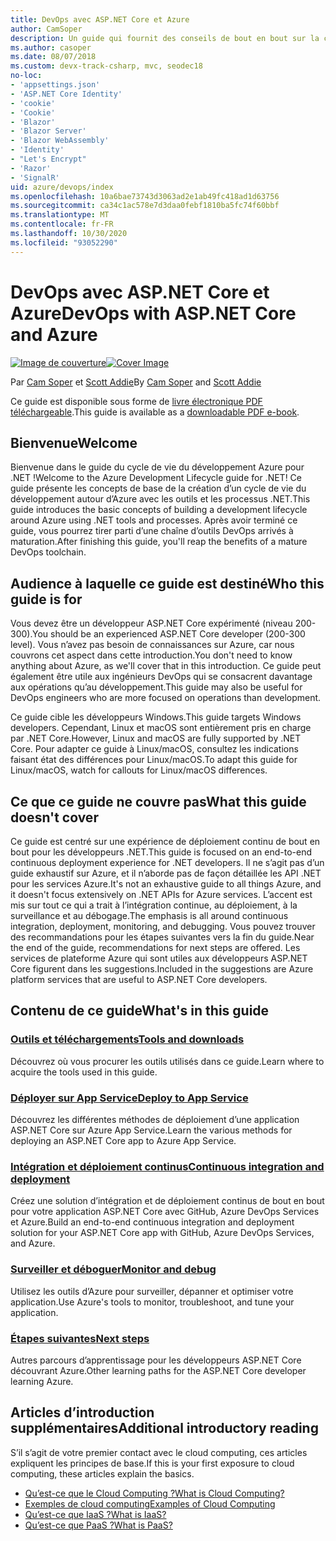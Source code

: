 ```yaml
---
title: DevOps avec ASP.NET Core et Azure
author: CamSoper
description: Un guide qui fournit des conseils de bout en bout sur la création d’un pipeline DevOps pour une application ASP.NET Core hébergée dans Azure.
ms.author: casoper
ms.date: 08/07/2018
ms.custom: devx-track-csharp, mvc, seodec18
no-loc:
- 'appsettings.json'
- 'ASP.NET Core Identity'
- 'cookie'
- 'Cookie'
- 'Blazor'
- 'Blazor Server'
- 'Blazor WebAssembly'
- 'Identity'
- "Let's Encrypt"
- 'Razor'
- 'SignalR'
uid: azure/devops/index
ms.openlocfilehash: 10a6bae73743d3063ad2e1ab49fc418ad1d63756
ms.sourcegitcommit: ca34c1ac578e7d3daa0febf1810ba5fc74f60bbf
ms.translationtype: MT
ms.contentlocale: fr-FR
ms.lasthandoff: 10/30/2020
ms.locfileid: "93052290"
---
```

# <a name="devops-with-aspnet-core-and-azure"></a><span data-ttu-id="9e6da-103">DevOps avec ASP.NET Core et Azure</span><span class="sxs-lookup"><span data-stu-id="9e6da-103">DevOps with ASP.NET Core and Azure</span></span>

<span data-ttu-id="9e6da-104">[![Image de couverture](./media/cover-large.png)](https://aka.ms/devopsbook)</span><span class="sxs-lookup"><span data-stu-id="9e6da-104">[![Cover Image](./media/cover-large.png)](https://aka.ms/devopsbook)</span></span>

<span data-ttu-id="9e6da-105">Par [Cam Soper](https://twitter.com/camsoper) et [Scott Addie](https://twitter.com/scottaddie)</span><span class="sxs-lookup"><span data-stu-id="9e6da-105">By [Cam Soper](https://twitter.com/camsoper) and [Scott Addie](https://twitter.com/scottaddie)</span></span>

<span data-ttu-id="9e6da-106">Ce guide est disponible sous forme de [livre électronique PDF téléchargeable](https://aka.ms/devopsbook).</span><span class="sxs-lookup"><span data-stu-id="9e6da-106">This guide is available as a [downloadable PDF e-book](https://aka.ms/devopsbook).</span></span>

## <a name="welcome"></a><span data-ttu-id="9e6da-107">Bienvenue</span><span class="sxs-lookup"><span data-stu-id="9e6da-107">Welcome</span></span> 

<span data-ttu-id="9e6da-108">Bienvenue dans le guide du cycle de vie du développement Azure pour .NET !</span><span class="sxs-lookup"><span data-stu-id="9e6da-108">Welcome to the Azure Development Lifecycle guide for .NET!</span></span> <span data-ttu-id="9e6da-109">Ce guide présente les concepts de base de la création d’un cycle de vie du développement autour d’Azure avec les outils et les processus .NET.</span><span class="sxs-lookup"><span data-stu-id="9e6da-109">This guide introduces the basic concepts of building a development lifecycle around Azure using .NET tools and processes.</span></span> <span data-ttu-id="9e6da-110">Après avoir terminé ce guide, vous pourrez tirer parti d’une chaîne d’outils DevOps arrivés à maturation.</span><span class="sxs-lookup"><span data-stu-id="9e6da-110">After finishing this guide, you'll reap the benefits of a mature DevOps toolchain.</span></span>

## <a name="who-this-guide-is-for"></a><span data-ttu-id="9e6da-111">Audience à laquelle ce guide est destiné</span><span class="sxs-lookup"><span data-stu-id="9e6da-111">Who this guide is for</span></span>

<span data-ttu-id="9e6da-112">Vous devez être un développeur ASP.NET Core expérimenté (niveau 200-300).</span><span class="sxs-lookup"><span data-stu-id="9e6da-112">You should be an experienced ASP.NET Core developer (200-300 level).</span></span> <span data-ttu-id="9e6da-113">Vous n’avez pas besoin de connaissances sur Azure, car nous couvrons cet aspect dans cette introduction.</span><span class="sxs-lookup"><span data-stu-id="9e6da-113">You don't need to know anything about Azure, as we'll cover that in this introduction.</span></span> <span data-ttu-id="9e6da-114">Ce guide peut également être utile aux ingénieurs DevOps qui se consacrent davantage aux opérations qu’au développement.</span><span class="sxs-lookup"><span data-stu-id="9e6da-114">This guide may also be useful for DevOps engineers who are more focused on operations than development.</span></span>

<span data-ttu-id="9e6da-115">Ce guide cible les développeurs Windows.</span><span class="sxs-lookup"><span data-stu-id="9e6da-115">This guide targets Windows developers.</span></span> <span data-ttu-id="9e6da-116">Cependant, Linux et macOS sont entièrement pris en charge par .NET Core.</span><span class="sxs-lookup"><span data-stu-id="9e6da-116">However, Linux and macOS are fully supported by .NET Core.</span></span> <span data-ttu-id="9e6da-117">Pour adapter ce guide à Linux/macOS, consultez les indications faisant état des différences pour Linux/macOS.</span><span class="sxs-lookup"><span data-stu-id="9e6da-117">To adapt this guide for Linux/macOS, watch for callouts for Linux/macOS differences.</span></span>

## <a name="what-this-guide-doesnt-cover"></a><span data-ttu-id="9e6da-118">Ce que ce guide ne couvre pas</span><span class="sxs-lookup"><span data-stu-id="9e6da-118">What this guide doesn't cover</span></span>

<span data-ttu-id="9e6da-119">Ce guide est centré sur une expérience de déploiement continu de bout en bout pour les développeurs .NET.</span><span class="sxs-lookup"><span data-stu-id="9e6da-119">This guide is focused on an end-to-end continuous deployment experience for .NET developers.</span></span> <span data-ttu-id="9e6da-120">Il ne s’agit pas d’un guide exhaustif sur Azure, et il n’aborde pas de façon détaillée les API .NET pour les services Azure.</span><span class="sxs-lookup"><span data-stu-id="9e6da-120">It's not an exhaustive guide to all things Azure, and it doesn't focus extensively on .NET APIs for Azure services.</span></span> <span data-ttu-id="9e6da-121">L’accent est mis sur tout ce qui a trait à l’intégration continue, au déploiement, à la surveillance et au débogage.</span><span class="sxs-lookup"><span data-stu-id="9e6da-121">The emphasis is all around continuous integration, deployment, monitoring, and debugging.</span></span> <span data-ttu-id="9e6da-122">Vous pouvez trouver des recommandations pour les étapes suivantes vers la fin du guide.</span><span class="sxs-lookup"><span data-stu-id="9e6da-122">Near the end of the guide, recommendations for next steps are offered.</span></span> <span data-ttu-id="9e6da-123">Les services de plateforme Azure qui sont utiles aux développeurs ASP.NET Core figurent dans les suggestions.</span><span class="sxs-lookup"><span data-stu-id="9e6da-123">Included in the suggestions are Azure platform services that are useful to ASP.NET Core developers.</span></span>

## <a name="whats-in-this-guide"></a><span data-ttu-id="9e6da-124">Contenu de ce guide</span><span class="sxs-lookup"><span data-stu-id="9e6da-124">What's in this guide</span></span>

### <a name="tools-and-downloads"></a>[<span data-ttu-id="9e6da-125">Outils et téléchargements</span><span class="sxs-lookup"><span data-stu-id="9e6da-125">Tools and downloads</span></span>](xref:azure/devops/tools-and-downloads)

<span data-ttu-id="9e6da-126">Découvrez où vous procurer les outils utilisés dans ce guide.</span><span class="sxs-lookup"><span data-stu-id="9e6da-126">Learn where to acquire the tools used in this guide.</span></span>

### <a name="deploy-to-app-service"></a>[<span data-ttu-id="9e6da-127">Déployer sur App Service</span><span class="sxs-lookup"><span data-stu-id="9e6da-127">Deploy to App Service</span></span>](xref:azure/devops/deploy-to-app-service)

<span data-ttu-id="9e6da-128">Découvrez les différentes méthodes de déploiement d’une application ASP.NET Core sur Azure App Service.</span><span class="sxs-lookup"><span data-stu-id="9e6da-128">Learn the various methods for deploying an ASP.NET Core app to Azure App Service.</span></span>

### <a name="continuous-integration-and-deployment"></a>[<span data-ttu-id="9e6da-129">Intégration et déploiement continus</span><span class="sxs-lookup"><span data-stu-id="9e6da-129">Continuous integration and deployment</span></span>](xref:azure/devops/cicd)

<span data-ttu-id="9e6da-130">Créez une solution d’intégration et de déploiement continus de bout en bout pour votre application ASP.NET Core avec GitHub, Azure DevOps Services et Azure.</span><span class="sxs-lookup"><span data-stu-id="9e6da-130">Build an end-to-end continuous integration and deployment solution for your ASP.NET Core app with GitHub, Azure DevOps Services, and Azure.</span></span>

### <a name="monitor-and-debug"></a>[<span data-ttu-id="9e6da-131">Surveiller et déboguer</span><span class="sxs-lookup"><span data-stu-id="9e6da-131">Monitor and debug</span></span>](xref:azure/devops/monitor)

<span data-ttu-id="9e6da-132">Utilisez les outils d’Azure pour surveiller, dépanner et optimiser votre application.</span><span class="sxs-lookup"><span data-stu-id="9e6da-132">Use Azure's tools to monitor, troubleshoot, and tune your application.</span></span>

### <a name="next-steps"></a>[<span data-ttu-id="9e6da-133">Étapes suivantes</span><span class="sxs-lookup"><span data-stu-id="9e6da-133">Next steps</span></span>](xref:azure/devops/next-steps)

<span data-ttu-id="9e6da-134">Autres parcours d’apprentissage pour les développeurs ASP.NET Core découvrant Azure.</span><span class="sxs-lookup"><span data-stu-id="9e6da-134">Other learning paths for the ASP.NET Core developer learning Azure.</span></span>

## <a name="additional-introductory-reading"></a><span data-ttu-id="9e6da-135">Articles d’introduction supplémentaires</span><span class="sxs-lookup"><span data-stu-id="9e6da-135">Additional introductory reading</span></span>

<span data-ttu-id="9e6da-136">S’il s’agit de votre premier contact avec le cloud computing, ces articles expliquent les principes de base.</span><span class="sxs-lookup"><span data-stu-id="9e6da-136">If this is your first exposure to cloud computing, these articles explain the basics.</span></span>

* [<span data-ttu-id="9e6da-137">Qu’est-ce que le Cloud Computing ?</span><span class="sxs-lookup"><span data-stu-id="9e6da-137">What is Cloud Computing?</span></span>](https://azure.microsoft.com/overview/what-is-cloud-computing/)
* [<span data-ttu-id="9e6da-138">Exemples de cloud computing</span><span class="sxs-lookup"><span data-stu-id="9e6da-138">Examples of Cloud Computing</span></span>](https://azure.microsoft.com/overview/examples-of-cloud-computing/)
* [<span data-ttu-id="9e6da-139">Qu’est-ce que IaaS ?</span><span class="sxs-lookup"><span data-stu-id="9e6da-139">What is IaaS?</span></span>](https://azure.microsoft.com/overview/what-is-iaas/)
* [<span data-ttu-id="9e6da-140">Qu’est-ce que PaaS ?</span><span class="sxs-lookup"><span data-stu-id="9e6da-140">What is PaaS?</span></span>](https://azure.microsoft.com/overview/what-is-paas/)
